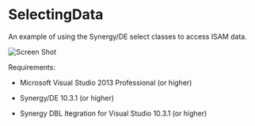 # SelectingData

An example of using the Synergy/DE select classes to access ISAM data.

![Screen Shot](https://github.com/SteveIves/SelectingData/ScreenShot.png)

Requirements:

* Microsoft Visual Studio 2013 Professional (or higher)

* Synergy/DE 10.3.1 (or higher)

* Synergy DBL Itegration for Visual Studio 10.3.1 (or higher)